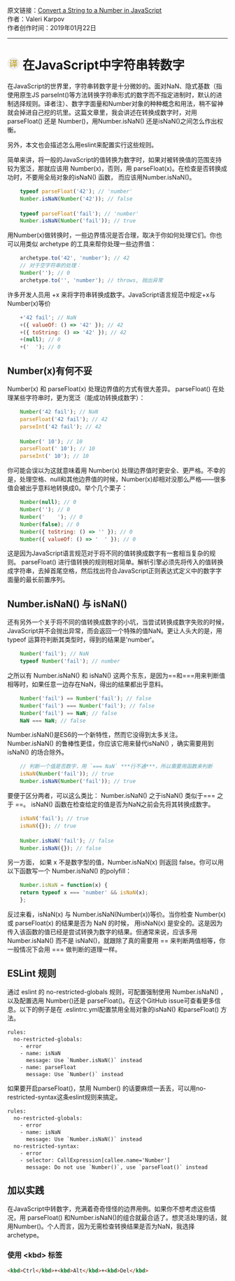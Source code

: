 原文链接：[Convert a String to a Number in JavaScript](http://thecodebarbarian.com/convert-a-string-to-a-number-in-javascript.html "在JavaScript中字符串转数字") <br/>
作者：Valeri Karpov<br/>
作者创作时间：2019年01月22日

------------------------------------------------------------------------------------------------
# ![翻译](../images/publicFile/icon_teranlation.png) 在JavaScript中字符串转数字

在JavaScript的世界里，字符串转数字是十分微妙的。面对NaN、隐式基数（指使用原生JS parseInt()等方法转换字符串形式的数字而不指定进制时，默认的进制选择规则。译者注）、数字字面量和Number对象的种种概念和用法，稍不留神就会掉进自己挖的坑里。这篇文章里，我会讲述在转换成数字时，对用parseFloat() 还是 Number()，用Number.isNaN() 还是isNaN()之间怎么作出权衡。

另外，本文也会描述怎么用eslint来配置实行这些规则。

简单来讲，将一般的JavaScript的值转换为数字时，如果对被转换值的范围支持较为宽泛，那就应该用 Number(x)，否则，用 parseFloat(x)。在检查是否转换成功时，不要用全局对象的isNaN() 函数， 而应该用Number.isNaN()。

```js
	typeof parseFloat('42'); // 'number'
	Number.isNaN(Number('42')); // false

	typeof parseFloat('fail'); // 'number'
	Number.isNaN(Number('fail')); // true
```

用Number(x)做转换时，一些边界情况是否合理，取决于你如何处理它们。你也可以用类似 archetype 的工具来帮你处理一些边界值：

```js
	archetype.to('42', 'number'); // 42
	// 对于空字符串的处理：
	Number(''); // 0
	archetype.to('', 'number'); // throws, 抛出异常
```

许多开发人员用 +x 来将字符串转换成数字。JavaScript语言规范中规定+x与Number(x)等价

```js
	+'42 fail'; // NaN
	+({ valueOf: () => '42' }); // 42
	+({ toString: () => '42' }); // 42
	+(null); // 0
	+('  '); // 0
```

## Number(x)有何不妥

Number(x) 和 parseFloat(x) 处理边界值的方式有很大差异。 parseFloat() 在处理某些字符串时，更为宽泛（能成功转换成数字）：

```js
	Number('42 fail'); // NaN
	parseFloat('42 fail'); // 42
	parseInt('42 fail'); // 42

	Number(' 10'); // 10
	parseFloat(' 10'); // 10
	parseInt(' 10'); // 10
```

你可能会误以为这就意味着用 Number(x) 处理边界值时更安全、更严格。不幸的是，处理空格、null和其他边界值的时候，Number(x)却相对没那么严格——很多值会被出乎意料地转换成0。举个几个栗子：

```js
	Number(null); // 0
	Number(''); // 0
	Number('    '); // 0
	Number(false); // 0
	Number({ toString: () => '' }); // 0
	Number({ valueOf: () => '  ' }); // 0
```

这是因为JavaScript语言规范对于将不同的值转换成数字有一套相当复杂的规则。 parseFloat() 进行值转换的规则相对简单。解析引擎必须先将传入的值转换成字符串，去掉首尾空格，然后找出符合JavaScript正则表达式定义中的数字字面量的最长前置序列。

## Number.isNaN() 与 isNaN()

还有另外一个关于将不同的值转换成数字的小坑，当尝试转换成数字失败的时候，JavaScript并不会抛出异常，而会返回一个特殊的值NaN。更让人头大的是，用 typeof 运算符判断其类型时，得到的结果是'number'。

```js
	Number('fail'); // NaN
	typeof Number('fail'); // number
```

之所以有 Number.isNaN() 和 isNaN() 这两个东东，是因为==和===用来判断值相等时，如果任意一边存在NaN，得出的结果都出乎意料。

```js
	Number('fail') == Number('fail'); // false
	Number('fail') === Number('fail'); // false
	Number('fail') == NaN; // false
	NaN === NaN; // false
```

Number.isNaN()是ES6的一个新特性，然而它没得到太多关注。Number.isNaN() 的鲁棒性更佳，你应该它用来替代isNaN() ，确实需要用到 isNaN() 的场合除外。

```js
	// 判断一个值是否数字，用 `=== NaN` ***行不通***，所以需要用函数来判断
	isNaN(Number('fail')); // true
	Number.isNaN(Number('fail')); // true
```

要便于区分两者，可以这么类比： Number.isNaN() 之于isNaN() 类似于=== 之于 ==。 isNaN() 函数在检查给定的值是否为NaN之前会先将其转换成数字。

```js
	isNaN('fail'); // true
	isNaN({}); // true

	Number.isNaN('fail'); // false
	Number.isNaN({}); // false
```

另一方面， 如果 x 不是数字型的值，Number.isNaN(x) 则返回 false。你可以用以下函数写一个 Number.isNaN() 的polyfill：

```js
	Number.isNaN = function(x) {
	return typeof x === 'number' && isNaN(x);
	};
```

反过来看，isNaN(x) 与 Number.isNaN(Number(x))等价。当你检查 Number(x) 或 parseFloat(x) 的结果是否为 NaN 的时候， 用isNaN(x) 是安全的。这是因为传入该函数的值已经是尝试转换为数字的结果。但通常来说，应该多用Number.isNaN() 而不是 isNaN()，就跟除了真的需要用 == 来判断两值相等，你一般情况下会用 === 做判断的道理一样。

## ESLint 规则

通过 eslint 的 no-restricted-globals 规则，可配置强制使用 Number.isNaN() ，以及配置选用 Number()还是 parseFloat()。在这个GitHub issue可查看更多信息。以下的例子是在 .eslintrc.yml配置禁用全局对象的isNaN() 和parseFloat() 方法。

```
rules:
  no-restricted-globals:
    - error
    - name: isNaN
      message: Use `Number.isNaN()` instead
    - name: parseFloat
      message: Use `Number()` instead
```

如果要开启parseFloat()，禁用 Number() 的话要麻烦一丢丢，可以用no-restricted-syntax这条eslint规则来搞定。

```
rules:
  no-restricted-globals:
    - error
    - name: isNaN
      message: Use `Number.isNaN()` instead
  no-restricted-syntax:
    - error
    - selector: CallExpression[callee.name='Number']
      message: Do not use `Number()`, use `parseFloat()` instead
```

## 加以实践

在JavaScript中转数字，充满着奇奇怪怪的边界用例。如果你不想考虑这些情况，用 parseFloat() 和Number.isNaN()的组合就最合适了。想灵活处理的话，就用Number()。个人而言，因为无需检查转换结果是否为NaN，我选择 archetype。



### 使用 \<kbd> 标签
```html
<kbd>Ctrl</kbd>+<kbd>Alt</kbd>+<kbd>Del</kbd>
```
